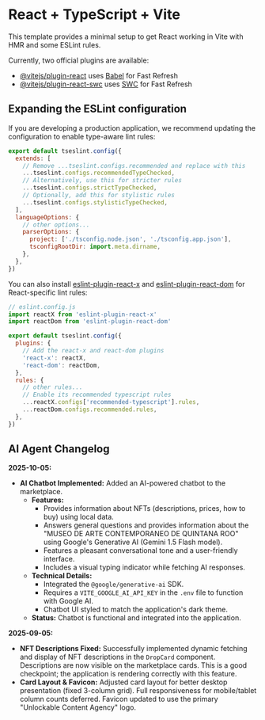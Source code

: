 # React + TypeScript + Vite

This template provides a minimal setup to get React working in Vite with HMR and some ESLint rules.

Currently, two official plugins are available:

- [@vitejs/plugin-react](https://github.com/vitejs/vite-plugin-react/blob/main/packages/plugin-react) uses [Babel](https://babeljs.io/) for Fast Refresh
- [@vitejs/plugin-react-swc](https://github.com/vitejs/vite-plugin-react/blob/main/packages/plugin-react-swc) uses [SWC](https://swc.rs/) for Fast Refresh

## Expanding the ESLint configuration

If you are developing a production application, we recommend updating the configuration to enable type-aware lint rules:

```js
export default tseslint.config({
  extends: [
    // Remove ...tseslint.configs.recommended and replace with this
    ...tseslint.configs.recommendedTypeChecked,
    // Alternatively, use this for stricter rules
    ...tseslint.configs.strictTypeChecked,
    // Optionally, add this for stylistic rules
    ...tseslint.configs.stylisticTypeChecked,
  ],
  languageOptions: {
    // other options...
    parserOptions: {
      project: ['./tsconfig.node.json', './tsconfig.app.json'],
      tsconfigRootDir: import.meta.dirname,
    },
  },
})
```

You can also install [eslint-plugin-react-x](https://github.com/Rel1cx/eslint-react/tree/main/packages/plugins/eslint-plugin-react-x) and [eslint-plugin-react-dom](https://github.com/Rel1cx/eslint-react/tree/main/packages/plugins/eslint-plugin-react-dom) for React-specific lint rules:

```js
// eslint.config.js
import reactX from 'eslint-plugin-react-x'
import reactDom from 'eslint-plugin-react-dom'

export default tseslint.config({
  plugins: {
    // Add the react-x and react-dom plugins
    'react-x': reactX,
    'react-dom': reactDom,
  },
  rules: {
    // other rules...
    // Enable its recommended typescript rules
    ...reactX.configs['recommended-typescript'].rules,
    ...reactDom.configs.recommended.rules,
  },
})
```

## AI Agent Changelog

**2025-10-05:**
- **AI Chatbot Implemented:** Added an AI-powered chatbot to the marketplace.
  - **Features:**
    - Provides information about NFTs (descriptions, prices, how to buy) using local data.
    - Answers general questions and provides information about the "MUSEO DE ARTE CONTEMPORANEO DE QUINTANA ROO" using Google's Generative AI (Gemini 1.5 Flash model).
    - Features a pleasant conversational tone and a user-friendly interface.
    - Includes a visual typing indicator while fetching AI responses.
  - **Technical Details:**
    - Integrated the `@google/generative-ai` SDK.
    - Requires a `VITE_GOOGLE_AI_API_KEY` in the `.env` file to function with Google AI.
    - Chatbot UI styled to match the application's dark theme.
  - **Status:** Chatbot is functional and integrated into the application.

**2025-09-05:**
- **NFT Descriptions Fixed:** Successfully implemented dynamic fetching and display of NFT descriptions in the `DropCard` component. Descriptions are now visible on the marketplace cards. This is a good checkpoint; the application is rendering correctly with this feature.
- **Card Layout & Favicon:** Adjusted card layout for better desktop presentation (fixed 3-column grid). Full responsiveness for mobile/tablet column counts deferred. Favicon updated to use the primary "Unlockable Content Agency" logo.
